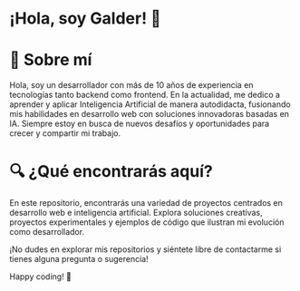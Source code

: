 # ¡Hola, soy Galder! 👋

# 💼 Sobre mí
Hola, soy un desarrollador con más de 10 años de experiencia en tecnologías tanto backend como frontend. En la actualidad, me dedico a aprender y aplicar Inteligencia Artificial de manera autodidacta, fusionando mis habilidades en desarrollo web con soluciones innovadoras basadas en IA. Siempre estoy en busca de nuevos desafíos y oportunidades para crecer y compartir mi trabajo.

# 🔍 ¿Qué encontrarás aquí?
En este repositorio, encontrarás una variedad de proyectos centrados en desarrollo web e inteligencia artificial. Explora soluciones creativas, proyectos experimentales y ejemplos de código que ilustran mi evolución como desarrollador.

¡No dudes en explorar mis repositorios y siéntete libre de contactarme si tienes alguna pregunta o sugerencia!

Happy coding! 🚀
